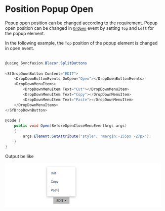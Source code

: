 # Position Popup Open

Popup open position can be changed according to the requirement. Popup open position can be changed in [`OnOpen`](https://help.syncfusion.com/cr/blazor/Syncfusion.Blazor.SplitButtons.DropDownButtonEvents.html#Syncfusion_Blazor_SplitButtons_DropDownButtonEvents_OnOpen) event by setting `Top` and `Left` for the popup element.

In the following example, the `Top` position of the popup element is changed in open event.

```csharp

@using Syncfusion.Blazor.SplitButtons

<SfDropDownButton Content="EDIT">
    <DropDownButtonEvents OnOpen="Open"></DropDownButtonEvents>
    <DropDownMenuItems>
        <DropDownMenuItem Text="Cut"></DropDownMenuItem>
        <DropDownMenuItem Text="Copy"></DropDownMenuItem>
        <DropDownMenuItem Text="Paste"></DropDownMenuItem>
    </DropDownMenuItems>
</SfDropDownButton>

@code {
    public void Open(BeforeOpenCloseMenuEventArgs args)
    {
        args.Element.SetAttribute("style", "margin:-155px -27px");
    }
}

```

Output be like

![Button Sample](./../images/ddb-position.png)